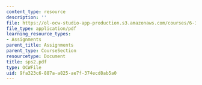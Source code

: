 ```yaml
---
content_type: resource
description: ''
file: https://ol-ocw-studio-app-production.s3.amazonaws.com/courses/6-336j-introduction-to-numerical-simulation-sma-5211-fall-2003/9fa323c6887aa825ae7f374ecd8ab5a0_sps2.pdf
file_type: application/pdf
learning_resource_types:
- Assignments
parent_title: Assignments
parent_type: CourseSection
resourcetype: Document
title: sps2.pdf
type: OCWFile
uid: 9fa323c6-887a-a825-ae7f-374ecd8ab5a0
---
```


